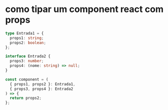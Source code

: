 # como tipar um component react com props

```typescript
type Entrada1 = {
  props1: string;
  props2: boolean;
};

interface Entrada2 {
  props3: number;
  props4: (nome: string) => null;
}

const component = (
  { props1, props2 }: Entrada1,
  { props3, props4 }: Entrada2
) => {
  return props2;
};
```

